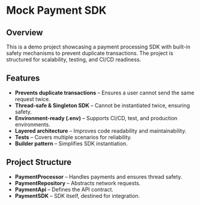 # Mock Payment SDK

## Overview
This is a demo project showcasing a payment processing SDK with built-in safety mechanisms to prevent duplicate transactions. The project is structured for scalability, testing, and CI/CD readiness.

## Features
- **Prevents duplicate transactions** – Ensures a user cannot send the same request twice.
- **Thread-safe & Singleton SDK** – Cannot be instantiated twice, ensuring safety.
- **Environment-ready (.env)** – Supports CI/CD, test, and production environments.
- **Layered architecture** – Improves code readability and maintainability.
- **Tests** – Covers multiple scenarios for reliability.
- **Builder pattern** – Simplifies SDK instantiation.

## Project Structure
- **PaymentProcessor** – Handles payments and ensures thread safety.
- **PaymentRepository** – Abstracts network requests.
- **PaymentApi** – Defines the API contract.
- **PaymentSDK** – SDK itself, destined for integration.